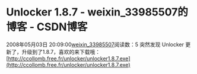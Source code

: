 # Unlocker 1.8.7 - weixin_33985507的博客 - CSDN博客
2008年05月03日 20:09:00[weixin_33985507](https://me.csdn.net/weixin_33985507)阅读数：5
突然发现 Unlocker 更新了，升级到了1.8.7，喜欢的来下载哦：
[http://ccollomb.free.fr/unlocker/unlocker1.8.7.exe](http://ccollomb.free.fr/unlocker/unlocker1.8.7.exe)
